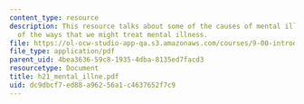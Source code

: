 ```yaml
---
content_type: resource
description: This resource talks about some of the causes of mental illness and some
  of the ways that we might treat mental illness.
file: https://ol-ocw-studio-app-qa.s3.amazonaws.com/courses/9-00-introduction-to-psychology-fall-2004/dc9dbcf7ed88a96256a1c4637652f7c9_h21_mental_illne.pdf
file_type: application/pdf
parent_uid: 4bea3636-59c8-1935-4dba-8135ed7facd3
resourcetype: Document
title: h21_mental_illne.pdf
uid: dc9dbcf7-ed88-a962-56a1-c4637652f7c9
---
```


